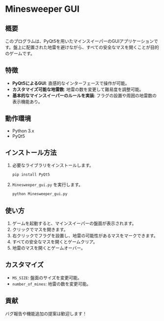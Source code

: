 # Minesweeper GUI

## 概要
このプログラムは、PyQt5を用いたマインスイーパーのGUIアプリケーションです。盤上に配置された地雷を避けながら、すべての安全なマスを開くことが目的のゲームです。

## 特徴
- **PyQt5によるGUI**: 直感的なインターフェースで操作が可能。
- **カスタマイズ可能な地雷数**: 地雷の数を変更して難易度を調整可能。
- **基本的なマインスイーパーのルールを実装**: フラグの設置や周囲の地雷数の表示機能あり。

## 動作環境
- Python 3.x
- PyQt5

## インストール方法
1. 必要なライブラリをインストールします。
   ```sh
   pip install PyQt5
   ```

2. `Minesweeper_gui.py` を実行します。
   ```sh
   python Minesweeper_gui.py
   ```

## 使い方
1. ゲームを起動すると、マインスイーパーの盤面が表示されます。
2. クリックでマスを開きます。
3. 右クリックでフラグを設置し、地雷の可能性があるマスをマークできます。
4. すべての安全なマスを開くとゲームクリア。
5. 地雷のマスを開くとゲームオーバー。

## カスタマイズ
- `MS_SIZE`: 盤面のサイズを変更可能。
- `number_of_mines`: 地雷の数を変更可能。

## 貢献
バグ報告や機能追加の提案は歓迎します！

